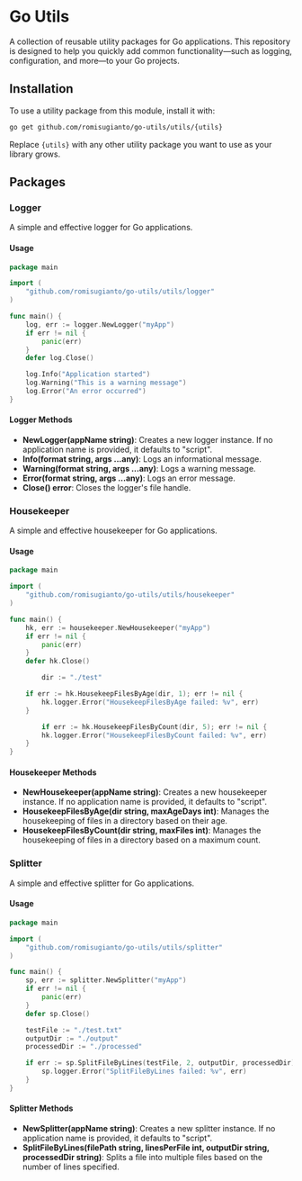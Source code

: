 # Go Utils

A collection of reusable utility packages for Go applications. This repository is designed to help you quickly add common functionality—such as logging, configuration, and more—to your Go projects.

## Installation

To use a utility package from this module, install it with:

```bash
go get github.com/romisugianto/go-utils/utils/{utils}
```

Replace `{utils}` with any other utility package you want to use as your library grows.

## Packages

### Logger

A simple and effective logger for Go applications.

#### Usage

```go
package main

import (
    "github.com/romisugianto/go-utils/utils/logger"
)

func main() {
    log, err := logger.NewLogger("myApp")
    if err != nil {
        panic(err)
    }
    defer log.Close()

    log.Info("Application started")
    log.Warning("This is a warning message")
    log.Error("An error occurred")
}
```

#### Logger Methods

- **NewLogger(appName string)**: Creates a new logger instance. If no application name is provided, it defaults to "script".
- **Info(format string, args ...any)**: Logs an informational message.
- **Warning(format string, args ...any)**: Logs a warning message.
- **Error(format string, args ...any)**: Logs an error message.
- **Close() error**: Closes the logger's file handle.

### Housekeeper

A simple and effective housekeeper for Go applications.

#### Usage

```go
package main

import (
    "github.com/romisugianto/go-utils/utils/housekeeper"
)

func main() {
    hk, err := housekeeper.NewHousekeeper("myApp")
    if err != nil {
        panic(err)
    }
    defer hk.Close()

		dir := "./test"

    if err := hk.HousekeepFilesByAge(dir, 1); err != nil {
        hk.logger.Error("HousekeepFilesByAge failed: %v", err)
    }

		if err := hk.HousekeepFilesByCount(dir, 5); err != nil {
        hk.logger.Error("HousekeepFilesByCount failed: %v", err)
    }
}
```

#### Housekeeper Methods

- **NewHousekeeper(appName string)**: Creates a new housekeeper instance. If no application name is provided, it defaults to "script".
- **HousekeepFilesByAge(dir string, maxAgeDays int)**: Manages the housekeeping of files in a directory based on their age.
- **HousekeepFilesByCount(dir string, maxFiles int)**: Manages the housekeeping of files in a directory based on a maximum count.

### Splitter

A simple and effective splitter for Go applications.

#### Usage

```go
package main

import (
    "github.com/romisugianto/go-utils/utils/splitter"
)

func main() {
    sp, err := splitter.NewSplitter("myApp")
    if err != nil {
        panic(err)
    }
    defer sp.Close()

    testFile := "./test.txt"
    outputDir := "./output"
    processedDir := "./processed"

    if err := sp.SplitFileByLines(testFile, 2, outputDir, processedDir); err != nil {
        sp.logger.Error("SplitFileByLines failed: %v", err)
    }
}
```

#### Splitter Methods

- **NewSplitter(appName string)**: Creates a new splitter instance. If no application name is provided, it defaults to "script".
- **SplitFileByLines(filePath string, linesPerFile int, outputDir string, processedDir string)**: Splits a file into multiple files based on the number of lines specified.